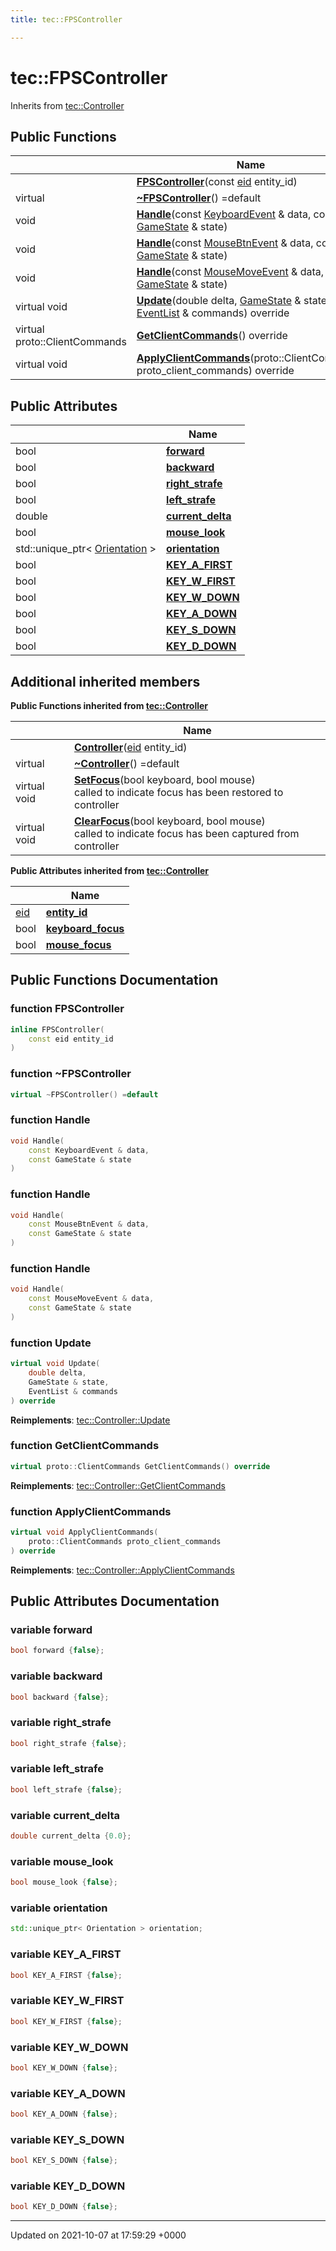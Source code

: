```yaml
---
title: tec::FPSController

---
```


# tec::FPSController





Inherits from [tec::Controller](/engine/Classes/structtec_1_1_controller/)

## Public Functions

|                | Name           |
| -------------- | -------------- |
| | **[FPSController](/engine/Classes/structtec_1_1_f_p_s_controller/#function-fpscontroller)**(const [eid](/engine/Namespaces/namespacetec/#typedef-eid) entity_id) |
| virtual | **[~FPSController](/engine/Classes/structtec_1_1_f_p_s_controller/#function-~fpscontroller)**() =default |
| void | **[Handle](/engine/Classes/structtec_1_1_f_p_s_controller/#function-handle)**(const [KeyboardEvent](/engine/Classes/structtec_1_1_keyboard_event/) & data, const [GameState](/engine/Classes/structtec_1_1_game_state/) & state) |
| void | **[Handle](/engine/Classes/structtec_1_1_f_p_s_controller/#function-handle)**(const [MouseBtnEvent](/engine/Classes/structtec_1_1_mouse_btn_event/) & data, const [GameState](/engine/Classes/structtec_1_1_game_state/) & state) |
| void | **[Handle](/engine/Classes/structtec_1_1_f_p_s_controller/#function-handle)**(const [MouseMoveEvent](/engine/Classes/structtec_1_1_mouse_move_event/) & data, const [GameState](/engine/Classes/structtec_1_1_game_state/) & state) |
| virtual void | **[Update](/engine/Classes/structtec_1_1_f_p_s_controller/#function-update)**(double delta, [GameState](/engine/Classes/structtec_1_1_game_state/) & state, [EventList](/engine/Classes/structtec_1_1_event_list/) & commands) override |
| virtual proto::ClientCommands | **[GetClientCommands](/engine/Classes/structtec_1_1_f_p_s_controller/#function-getclientcommands)**() override |
| virtual void | **[ApplyClientCommands](/engine/Classes/structtec_1_1_f_p_s_controller/#function-applyclientcommands)**(proto::ClientCommands proto_client_commands) override |

## Public Attributes

|                | Name           |
| -------------- | -------------- |
| bool | **[forward](/engine/Classes/structtec_1_1_f_p_s_controller/#variable-forward)**  |
| bool | **[backward](/engine/Classes/structtec_1_1_f_p_s_controller/#variable-backward)**  |
| bool | **[right_strafe](/engine/Classes/structtec_1_1_f_p_s_controller/#variable-right-strafe)**  |
| bool | **[left_strafe](/engine/Classes/structtec_1_1_f_p_s_controller/#variable-left-strafe)**  |
| double | **[current_delta](/engine/Classes/structtec_1_1_f_p_s_controller/#variable-current-delta)**  |
| bool | **[mouse_look](/engine/Classes/structtec_1_1_f_p_s_controller/#variable-mouse-look)**  |
| std::unique_ptr< [Orientation](/engine/Classes/structtec_1_1_orientation/) > | **[orientation](/engine/Classes/structtec_1_1_f_p_s_controller/#variable-orientation)**  |
| bool | **[KEY_A_FIRST](/engine/Classes/structtec_1_1_f_p_s_controller/#variable-key-a-first)**  |
| bool | **[KEY_W_FIRST](/engine/Classes/structtec_1_1_f_p_s_controller/#variable-key-w-first)**  |
| bool | **[KEY_W_DOWN](/engine/Classes/structtec_1_1_f_p_s_controller/#variable-key-w-down)**  |
| bool | **[KEY_A_DOWN](/engine/Classes/structtec_1_1_f_p_s_controller/#variable-key-a-down)**  |
| bool | **[KEY_S_DOWN](/engine/Classes/structtec_1_1_f_p_s_controller/#variable-key-s-down)**  |
| bool | **[KEY_D_DOWN](/engine/Classes/structtec_1_1_f_p_s_controller/#variable-key-d-down)**  |

## Additional inherited members

**Public Functions inherited from [tec::Controller](/engine/Classes/structtec_1_1_controller/)**

|                | Name           |
| -------------- | -------------- |
| | **[Controller](/engine/Classes/structtec_1_1_controller/#function-controller)**([eid](/engine/Namespaces/namespacetec/#typedef-eid) entity_id) |
| virtual | **[~Controller](/engine/Classes/structtec_1_1_controller/#function-~controller)**() =default |
| virtual void | **[SetFocus](/engine/Classes/structtec_1_1_controller/#function-setfocus)**(bool keyboard, bool mouse)<br>called to indicate focus has been restored to controller  |
| virtual void | **[ClearFocus](/engine/Classes/structtec_1_1_controller/#function-clearfocus)**(bool keyboard, bool mouse)<br>called to indicate focus has been captured from controller  |

**Public Attributes inherited from [tec::Controller](/engine/Classes/structtec_1_1_controller/)**

|                | Name           |
| -------------- | -------------- |
| [eid](/engine/Namespaces/namespacetec/#typedef-eid) | **[entity_id](/engine/Classes/structtec_1_1_controller/#variable-entity-id)**  |
| bool | **[keyboard_focus](/engine/Classes/structtec_1_1_controller/#variable-keyboard-focus)**  |
| bool | **[mouse_focus](/engine/Classes/structtec_1_1_controller/#variable-mouse-focus)**  |


## Public Functions Documentation

### function FPSController

```cpp
inline FPSController(
    const eid entity_id
)
```


### function ~FPSController

```cpp
virtual ~FPSController() =default
```


### function Handle

```cpp
void Handle(
    const KeyboardEvent & data,
    const GameState & state
)
```


### function Handle

```cpp
void Handle(
    const MouseBtnEvent & data,
    const GameState & state
)
```


### function Handle

```cpp
void Handle(
    const MouseMoveEvent & data,
    const GameState & state
)
```


### function Update

```cpp
virtual void Update(
    double delta,
    GameState & state,
    EventList & commands
) override
```


**Reimplements**: [tec::Controller::Update](/engine/Classes/structtec_1_1_controller/#function-update)


### function GetClientCommands

```cpp
virtual proto::ClientCommands GetClientCommands() override
```


**Reimplements**: [tec::Controller::GetClientCommands](/engine/Classes/structtec_1_1_controller/#function-getclientcommands)


### function ApplyClientCommands

```cpp
virtual void ApplyClientCommands(
    proto::ClientCommands proto_client_commands
) override
```


**Reimplements**: [tec::Controller::ApplyClientCommands](/engine/Classes/structtec_1_1_controller/#function-applyclientcommands)


## Public Attributes Documentation

### variable forward

```cpp
bool forward {false};
```


### variable backward

```cpp
bool backward {false};
```


### variable right_strafe

```cpp
bool right_strafe {false};
```


### variable left_strafe

```cpp
bool left_strafe {false};
```


### variable current_delta

```cpp
double current_delta {0.0};
```


### variable mouse_look

```cpp
bool mouse_look {false};
```


### variable orientation

```cpp
std::unique_ptr< Orientation > orientation;
```


### variable KEY_A_FIRST

```cpp
bool KEY_A_FIRST {false};
```


### variable KEY_W_FIRST

```cpp
bool KEY_W_FIRST {false};
```


### variable KEY_W_DOWN

```cpp
bool KEY_W_DOWN {false};
```


### variable KEY_A_DOWN

```cpp
bool KEY_A_DOWN {false};
```


### variable KEY_S_DOWN

```cpp
bool KEY_S_DOWN {false};
```


### variable KEY_D_DOWN

```cpp
bool KEY_D_DOWN {false};
```


-------------------------------

Updated on 2021-10-07 at 17:59:29 +0000